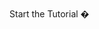 <br />
<docs-internal-link-button href="~/start/getting-started/setup.md">
  <span slot="text">Start the Tutorial �</span>
</docs-internal-link-button>
